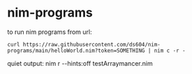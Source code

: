# nim-programs

to run nim programs from url:

`curl https://raw.githubusercontent.com/ds604/nim-programs/main/helloWorld.nim?token=SOMETHING | nim c -r -`

quiet output:
nim r --hints:off testArraymancer.nim